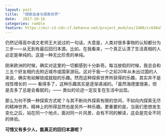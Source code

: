 ```yaml
---
layout: post
title:  "探索自身与探索世界"
date:   2017-10-16
categories: ramble
feature: https://mir-s3-cdn-cf.behance.net/project_modules/1400/cc640a57311143.59d132136ee5b.jpg
---
```

仍然记得高中语文老师王大说过的一句话，大意是，人类对很多事物的认知都分为三步——从无到有最后回归本源。比如，在我看来，一个真正认清了生活真相的人必定是单纯的。这是一种无比珍贵的单纯。

刚来欧洲的时候，确实对这里的一切都感到十分新奇。每当放假的时候，我总会和三五个好友相约去附近城市或国家游玩。这对于我一个之前20年从未出过国的人来说，确实有如解锁成就般的乐趣。然而这种探索世界所获得的乐趣，其实并不是线性增长的 —— 看得多了，这种乐趣其实是逐渐递减的。「虽然海德堡很美，但是去多了总是会看腻的」—— 类似的论述一定反复在生活中出现。

那么为何不换一种探索方式呢？与其不断向外探索有限的空间，不如向内探索无尽的精神世界。精神上的所得显然也是另外一种乐趣。更重要的是，当我们思想发生变化之后，站在同一个地点，面对同一片风景，会有不同的解读，这会是完全不同的体验。

__可惜又有多少人，能真正的回归本源呢？__
